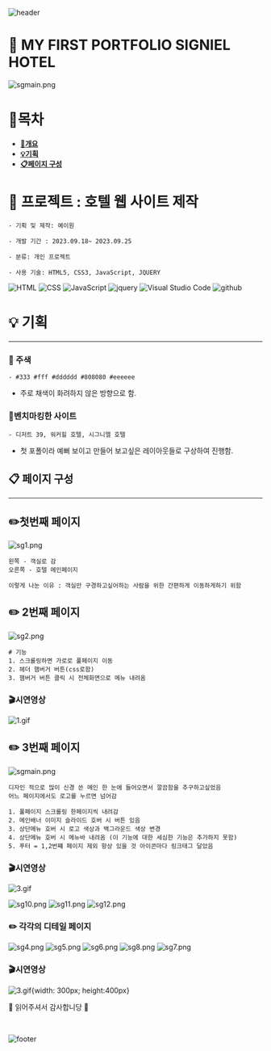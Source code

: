 ![header](https://capsule-render.vercel.app/api?type=slice&color=gradient&height=210&text=Welcome%20👋&fontAlign=70&rotate=13&fontAlignY=25&descAlignY=50)

# 🏨 MY FIRST PORTFOLIO SIGNIEL HOTEL

![sgmain.png](p_img%2Fsgmain.png)

# 📝목차

<b>

- [🏨개요](#-프로젝트--호텔-웹-사이트-제작)
- [💡기획](#-기획)
- [📋페이지 구성](#-페이지-구성)
</b>

# 🏨 프로젝트 : 호텔 웹 사이트 제작 


    - 기획 및 제작: 예이원

    - 개발 기간 : 2023.09.18~ 2023.09.25

    - 분류: 개인 프로젝트

    - 사용 기술: HTML5, CSS3, JavaScript, JQUERY

![HTML](https://img.shields.io/badge/HTML-ef6262?style=for-the-badge&logo=html5&logoColor=white) ![CSS](https://img.shields.io/badge/CSS-2B2A4C?&style=for-the-badge&logo=css3&logoColor=white) ![JavaScript](https://img.shields.io/badge/JavaScript-F7DF1E?style=for-the-badge&logo=JavaScript&logoColor=white) ![jquery](https://img.shields.io/badge/jquery-0769AD?style=for-the-badge&&logo=jquery&logoColor=white)
![Visual Studio Code](https://img.shields.io/badge/Visual_Studio_Code-0078D4?style=for-the-badge&logo=visual%20studio%20code&logoColor=white) ![github](https://img.shields.io/badge/GitHub-100000?style=for-the-badge&logo=github&logoColor=white)


# 💡 기획

---
### 🍎 주색
    - #333 #fff #dddddd #808080 #eeeeee 

- 주로 채색이 화려하지 않은 방향으로 함.


### 📝벤치마킹한 사이트
    - 디저트 39, 워커힐 호텔, 시그니엘 호텔
  
- 첫 포폴이라 예뻐 보이고 만들어 보고싶은 레이아웃들로 구상하여 진행함. 



## 📋 페이지 구성 

---
## ✏️첫번째 페이지
![sg1.png](p_img%2Fsg1.png)

    왼쪽 - 객실로 감
    오른쪽 - 호텔 메인페이지

    이렇게 나눈 이유 : 객실만 구경하고싶어하는 사람을 위한 간편하게 이동하게하기 위함


## ✏️ 2번째 페이지
![sg2.png](p_img%2Fsg2.png)

    # 기능 
    1. 스크롤링하면 가로로 풀페이지 이동
    2. 헤더 햄버거 버튼(css로함) 
    3. 햄버거 버튼 클릭 시 전체화면으로 메뉴 내려옴 
        

### 🎬시연영상
![1.gif](p_img%2F1.gif)


## ✏️ 3번째 페이지
![sgmain.png](p_img%2Fsgmain.png)

    디자인 적으로 많이 신경 쓴 메인 한 눈에 들어오면서 깔끔함을 추구하고싶었음 
    어느 페이지에서도 로고를 누르면 넘어감 

    1. 풀페이지 스크롤링 한페이지씩 내려감 
    2. 메인배너 이미지 슬라이드 호버 시 버튼 있음
    3. 상단메뉴 호버 시 로고 색상과 백그라운드 색상 변경
    4. 상단메뉴 호버 시 메뉴바 내려옴 (이 기능에 대한 세심한 기능은 추가하지 못함)
    5. 푸터 = 1,2번쨰 페이지 제외 항상 있을 것 아이콘마다 링크태그 달았음

### 🎬시연영상
![3.gif](p_img%2F3.gif)

![sg10.png](p_img%2Fsg10.png)
![sg11.png](p_img%2Fsg11.png)
![sg12.png](p_img%2Fsg12.png)

### ✏️ 각각의 디테일 페이지 

![sg4.png](p_img%2Fsg4.png)
![sg5.png](p_img%2Fsg5.png)
![sg6.png](p_img%2Fsg6.png)
![sg8.png](p_img%2Fsg8.png)
![sg7.png](p_img%2Fsg7.png)

### 🎬시연영상
![3.gif](p_img%2F3.gif){width: 300px; height:400px}

🙏 읽어주셔서 감사합니당 🙏

<br>

![footer](https://capsule-render.vercel.app/api?type=slice&color=gradient&height=200&section=footer&text=HOTEL%20SIGNIEL&fontSize=60)
